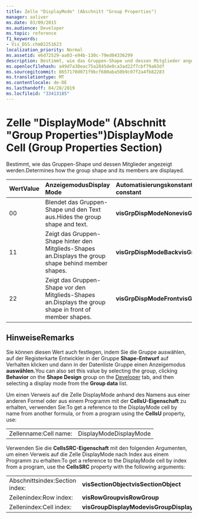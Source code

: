 ```yaml
---
title: Zelle "DisplayMode" (Abschnitt "Group Properties")
manager: soliver
ms.date: 03/09/2015
ms.audience: Developer
ms.topic: reference
f1_keywords:
- Vis_DSS.chm82251623
localization_priority: Normal
ms.assetid: e6d72529-aa03-e94b-130c-79ed04336299
description: Bestimmt, wie das Gruppen-Shape und dessen Mitglieder angezeigt werden.
ms.openlocfilehash: a49d7a38eac75a2845de0ca3ad22f7cbf79a63df
ms.sourcegitcommit: 8657170d071f9bcf680aba50b9c07f2a4fb82283
ms.translationtype: MT
ms.contentlocale: de-DE
ms.lasthandoff: 04/28/2019
ms.locfileid: "33413185"
---
```

# <a name="displaymode-cell-group-properties-section"></a><span data-ttu-id="7a34c-103">Zelle "DisplayMode" (Abschnitt "Group Properties")</span><span class="sxs-lookup"><span data-stu-id="7a34c-103">DisplayMode Cell (Group Properties Section)</span></span>

<span data-ttu-id="7a34c-104">Bestimmt, wie das Gruppen-Shape und dessen Mitglieder angezeigt werden.</span><span class="sxs-lookup"><span data-stu-id="7a34c-104">Determines how the group shape and its members are displayed.</span></span>
  
|<span data-ttu-id="7a34c-105">**Wert**</span><span class="sxs-lookup"><span data-stu-id="7a34c-105">**Value**</span></span>|<span data-ttu-id="7a34c-106">**Anzeigemodus**</span><span class="sxs-lookup"><span data-stu-id="7a34c-106">**Display Mode**</span></span>|<span data-ttu-id="7a34c-107">**Automatisierungskonstante**</span><span class="sxs-lookup"><span data-stu-id="7a34c-107">**Automation constant**</span></span>|
|:-----|:-----|:-----|
|<span data-ttu-id="7a34c-108">0</span><span class="sxs-lookup"><span data-stu-id="7a34c-108">0</span></span>  <br/> |<span data-ttu-id="7a34c-109">Blendet das Gruppen-Shape und den Text aus.</span><span class="sxs-lookup"><span data-stu-id="7a34c-109">Hides the group shape and text.</span></span>  <br/> |<span data-ttu-id="7a34c-110">**visGrpDispModeNone**</span><span class="sxs-lookup"><span data-stu-id="7a34c-110">**visGrpDispModeNone**</span></span> <br/> |
|<span data-ttu-id="7a34c-111">1</span><span class="sxs-lookup"><span data-stu-id="7a34c-111">1</span></span>  <br/> |<span data-ttu-id="7a34c-112">Zeigt das Gruppen-Shape hinter den Mitglieds-Shapes an.</span><span class="sxs-lookup"><span data-stu-id="7a34c-112">Displays the group shape behind member shapes.</span></span>  <br/> |<span data-ttu-id="7a34c-113">**visGrpDispModeBack**</span><span class="sxs-lookup"><span data-stu-id="7a34c-113">**visGrpDispModeBack**</span></span> <br/> |
|<span data-ttu-id="7a34c-114">2</span><span class="sxs-lookup"><span data-stu-id="7a34c-114">2</span></span>  <br/> |<span data-ttu-id="7a34c-115">Zeigt das Gruppen-Shape vor den Mitglieds-Shapes an.</span><span class="sxs-lookup"><span data-stu-id="7a34c-115">Displays the group shape in front of member shapes.</span></span>  <br/> |<span data-ttu-id="7a34c-116">**visGrpDispModeFront**</span><span class="sxs-lookup"><span data-stu-id="7a34c-116">**visGrpDispModeFront**</span></span> <br/> |
   
## <a name="remarks"></a><span data-ttu-id="7a34c-117">Hinweise</span><span class="sxs-lookup"><span data-stu-id="7a34c-117">Remarks</span></span>

<span data-ttu-id="7a34c-118">Sie können diesen Wert auch festlegen,  indem Sie die Gruppe [](run-in-developer-mode-display-the-developer-tab.md) auswählen, auf der Registerkarte Entwickler in der Gruppe **Shape-Entwurf** auf Verhalten klicken und dann in der Datenliste Gruppe einen Anzeigemodus **auswählen.**</span><span class="sxs-lookup"><span data-stu-id="7a34c-118">You can also set this value by selecting the group, clicking **Behavior** on the **Shape Design** group on the [Developer](run-in-developer-mode-display-the-developer-tab.md) tab, and then selecting a display mode from the **Group data** list.</span></span> 
  
<span data-ttu-id="7a34c-119">Um einen Verweis auf die Zelle DisplayMode anhand des Namens aus einer anderen Formel oder aus einem Programm mit der **CellsU-Eigenschaft** zu erhalten, verwenden Sie:</span><span class="sxs-lookup"><span data-stu-id="7a34c-119">To get a reference to the DisplayMode cell by name from another formula, or from a program using the **CellsU** property, use:</span></span> 
  
|||
|:-----|:-----|
|<span data-ttu-id="7a34c-120">Zellenname:</span><span class="sxs-lookup"><span data-stu-id="7a34c-120">Cell name:</span></span>  <br/> |<span data-ttu-id="7a34c-121">DisplayMode</span><span class="sxs-lookup"><span data-stu-id="7a34c-121">DisplayMode</span></span>  <br/> |
   
<span data-ttu-id="7a34c-122">Verwenden Sie die **CellsSRC-Eigenschaft** mit den folgenden Argumenten, um einen Verweis auf die Zelle DisplayMode nach Index aus einem Programm zu erhalten:</span><span class="sxs-lookup"><span data-stu-id="7a34c-122">To get a reference to the DisplayMode cell by index from a program, use the **CellsSRC** property with the following arguments:</span></span> 
  
|||
|:-----|:-----|
|<span data-ttu-id="7a34c-123">Abschnittsindex:</span><span class="sxs-lookup"><span data-stu-id="7a34c-123">Section index:</span></span>  <br/> |<span data-ttu-id="7a34c-124">**visSectionObject**</span><span class="sxs-lookup"><span data-stu-id="7a34c-124">**visSectionObject**</span></span> <br/> |
|<span data-ttu-id="7a34c-125">Zeilenindex:</span><span class="sxs-lookup"><span data-stu-id="7a34c-125">Row index:</span></span>  <br/> |<span data-ttu-id="7a34c-126">**visRowGroup**</span><span class="sxs-lookup"><span data-stu-id="7a34c-126">**visRowGroup**</span></span> <br/> |
|<span data-ttu-id="7a34c-127">Zellenindex:</span><span class="sxs-lookup"><span data-stu-id="7a34c-127">Cell index:</span></span>  <br/> |<span data-ttu-id="7a34c-128">**visGroupDisplayMode**</span><span class="sxs-lookup"><span data-stu-id="7a34c-128">**visGroupDisplayMode**</span></span> <br/> |
   


